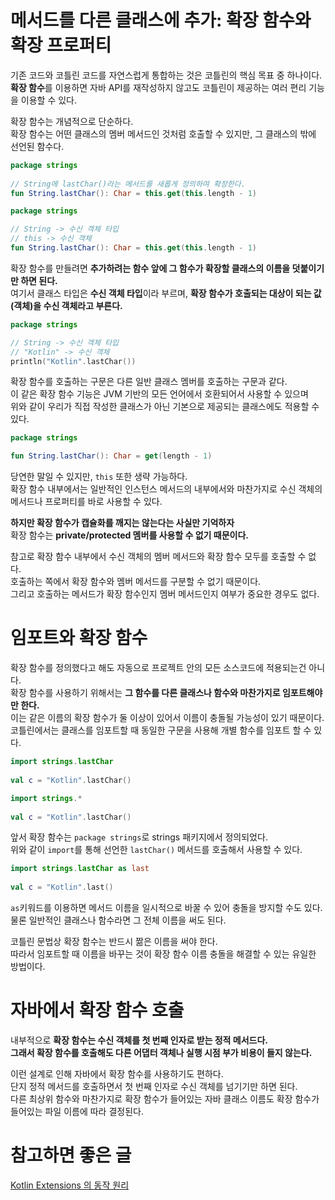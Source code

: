 메서드를 다른 클래스에 추가: 확장 함수와 확장 프로퍼티
====================================================
기존 코드와 코틀린 코드를 자연스럽게 통합하는 것은 코틀린의 핵심 목표 중 하나이다.       
**확장 함수**를 이용하면 자바 API를 재작성하지 않고도 코틀린이 제공하는 여러 편리 기능을 이용할 수 있다.     

확장 함수는 개념적으로 단순하다.   
확장 함수는 어떤 클래스의 멤버 메서드인 것처럼 호출할 수 있지만, 그 클래스의 밖에 선언된 함수다.    

```kt
package strings
   
// String에 lastChar()라는 메서드를 새롭게 정의하여 확장한다.     
fun String.lastChar(): Char = this.get(this.length - 1)     
```      
```kt
package strings

// String -> 수신 객체 타입
// this -> 수신 객체 
fun String.lastChar(): Char = this.get(this.length - 1)
```
확장 함수를 만들려면 **추가하려는 함수 앞에 그 함수가 확장할 클래스의 이름을 덧붙이기만 하면 된다.**           
여기서 클래스 타입은 **수신 객체 타입**이라 부르며, **확장 함수가 호출되는 대상이 되는 값(객체)을 수신 객체라고 부른다.**          

```kt
package strings

// String -> 수신 객체 타입
// "Kotlin" -> 수신 객체  
println("Kotlin".lastChar())
```
확장 함수를 호출하는 구문은 다른 일반 클래스 멤버를 호출하는 구문과 같다.            
이 같은 확장 함수 기능은 JVM 기반의 모든 언어에서 호환되어서 사용할 수 있으며    
위와 같이 우리가 직접 작성한 클래스가 아닌 기본으로 제공되는 클래스에도 적용할 수 있다.    
   
```kt
package strings

fun String.lastChar(): Char = get(length - 1)
```
당연한 말일 수 있지만, `this` 또한 생략 가능하다.       
확장 함수 내부에서는 일반적인 인스턴스 메서드의 내부에서와 마찬가지로 수신 객체의 메서드나 프로퍼티를 바로 사용할 수 있다.    
      
**하지만 확장 함수가 캡슐화를 깨지는 않는다는 사실만 기억하자**           
확장 함수는 **private/protected 멤버를 사용할 수 없기 때문이다.**                

참고로 확장 함수 내부에서 수신 객체의 멤버 메서드와 확장 함수 모두를 호출할 수 없다.      
호출하는 쪽에서 확장 함수와 멤버 메서드를 구분할 수 없기 때문이다.       
그리고 호출하는 메서드가 확장 함수인지 멤버 메서드인지 여부가 중요한 경우도 없다.    
  
# 임포트와 확장 함수      
확장 함수를 정의했다고 해도 자동으로 프로젝트 안의 모든 소스코드에 적용되는건 아니다.          
확장 함수를 사용하기 위해서는 **그 함수를 다른 클래스나 함수와 마찬가지로 임포트해야만 한다.**           
이는 같은 이름의 확장 함수가 둘 이상이 있어서 이름이 충돌될 가능성이 있기 때문이다.   
코틀린에서는 클래스를 임포트할 때 동일한 구문을 사용해 개별 함수를 임포트 할 수 있다.   

```kt
import strings.lastChar  
     
val c = "Kotlin".lastChar()    
```
```kt
import strings.*  
     
val c = "Kotlin".lastChar()    
```
앞서 확장 함수는 `package strings`로 strings 패키지에서 정의되었다.           
위와 같이 `import`를 통해 선언한 `lastChar()` 메서드를 호출해서 사용할 수 있다.          
       
```kt
import strings.lastChar as last 
     
val c = "Kotlin".last()    
```
`as`키워드를 이용하면 메서드 이름을 일시적으로 바꿀 수 있어 충돌을 방지할 수도 있다.       
물론 일반적인 클래스나 함수라면 그 전체 이름을 써도 된다.        
         
코틀린 문법상 확장 함수는 반드시 짦은 이름을 써야 한다.        
따라서 임포트할 때 이름을 바꾸는 것이 확장 함수 이름 충돌을 해결할 수 있는 유일한 방법이다.     
                         
# 자바에서 확장 함수 호출                            
내부적으로 **확장 함수는 수신 객체를 첫 번째 인자로 받는 정적 메서드다.**                       
**그래서 확장 함수를 호출해도 다른 어댑터 객체나 실행 시점 부가 비용이 들지 않는다.**            
                         
이런 설계로 인해 자바에서 확장 함수를 사용하기도 편하다.                  
단지 정적 메서드를 호출하면서 첫 번째 인자로 수신 객체를 넘기기만 하면 된다.             
다른 최상위 함수와 마찬가지로 확장 함수가 들어있는 자바 클래스 이름도 확장 함수가 들어있는 파일 이름에 따라 결정된다.   
         


# 참고하면 좋은 글 
[Kotlin Extensions 의 동작 원리](https://medium.com/@joongwon/kotlin-kotlin-extensions-%EC%9D%98-%EB%8F%99%EC%9E%91-%EC%9B%90%EB%A6%AC-ea1759b8d556)







